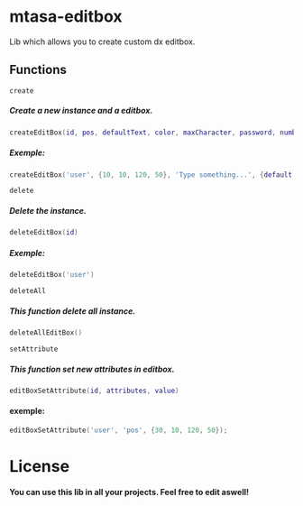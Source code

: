 # mtasa-editbox
Lib which allows you to create custom dx editbox.

## Functions
``create``
##### Create a new instance and a editbox.
```lua
createEditBox(id, pos, defaultText, color, maxCharacter, password, number, alingX, alingY, font)
```
##### Exemple:
```lua
createEditBox('user', {10, 10, 120, 50}, 'Type something...', {default = {255, 255, 255, 25}, selected = {255, 255, 255, 255}}, 25, false, false, 'center', 'center', 'default')
```

``delete``
##### Delete the instance.
```lua
deleteEditBox(id)
```
##### Exemple:
```lua
deleteEditBox('user')
```

``deleteAll``
##### This function delete all instance.
```lua
deleteAllEditBox()
```

``setAttribute``
##### This function set new attributes in editbox.
```lua
editBoxSetAttribute(id, attributes, value)
```
#### exemple:
```lua
editBoxSetAttribute('user', 'pos', {30, 10, 120, 50});
```

# License
#### You can use this lib in all your projects. Feel free to edit aswell!
